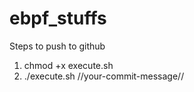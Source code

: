 # ebpf_stuffs

Steps to push to github
1. chmod +x execute.sh
2. ./execute.sh //your-commit-message//